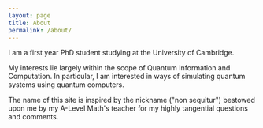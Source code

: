 ```yaml
---
layout: page
title: About
permalink: /about/
---
```


I am a first year PhD student studying at the University of Cambridge. 

My interests lie largely within the scope of Quantum Information and Computation. In particular, I am interested in ways of simulating quantum systems using quantum computers.

The name of this site is inspired by the nickname ("non sequitur") bestowed upon me by my A-Level Math's teacher for my highly tangential questions and comments.